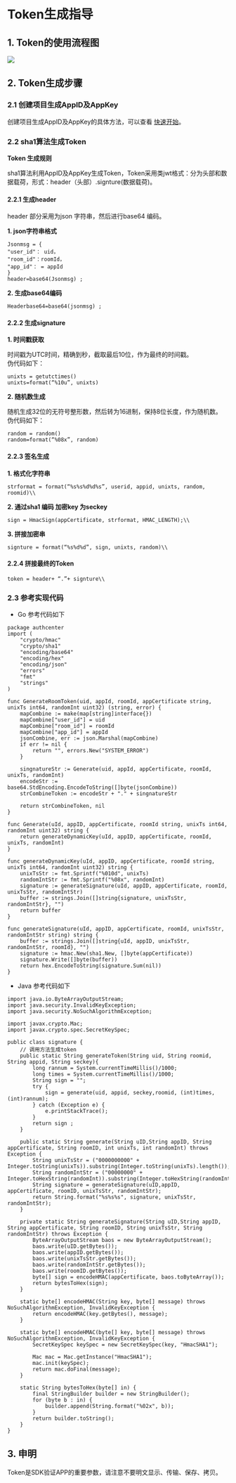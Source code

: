 

# Token生成指导

## 1. Token的使用流程图

![ ](/images/sdk/liuch.png)

## 2. Token生成步骤

### 2.1 创建项目生成AppID及AppKey

创建项目生成AppID及AppKey的具体方法，可以查看 [快速开始](/video/urtc/quick)。

### 2.2 sha1算法生成Token

**Token 生成规则**

sha1算法利用AppID及AppKey生成Token，Token采用类jwt格式：分为头部和数据载荷，形式：header（头部）.signture(数据载荷)。  

#### 2.2.1 生成header

header 部分采用为json 字符串，然后进行base64 编码。

**1. json字符串格式** 

``` 
Jsonmsg = {
"user_id"： uid，
"room_id"：roomId，
"app_id"： = appId
}
header=base64(Jsonmsg) ;
```

**2. 生成base64编码**

```
Headerbase64=base64(jsonmsg) ;
```

#### 2.2.2 生成signature

**1. 时间戳获取**

时间戳为UTC时间，精确到秒，截取最后10位，作为最终的时间戳。  
伪代码如下： 

``` 
unixts = getutctimes()    
unixts=format(“%10u”, unixts)    
```

**2. 随机数生成**

随机生成32位的无符号整形数，然后转为16进制，保持8位长度，作为随机数。    
伪代码如下：

``` 
random = random()    
random=format(“%08x”, random)    
```

#### 2.2.3 签名生成

**1. 格式化字符串** 

``` 
strformat = format(“%s%s%d%d%s”, userid, appid, unixts, random, roomid)\\
```


**2. 通过sha1 编码 加密key 为seckey** 

``` 
sign = HmacSign(appCertificate, strformat, HMAC_LENGTH);\\
```


**3. 拼接加密串** 

``` 
signture = format(“%s%d%d”, sign, unixts, random)\\
```

#### 2.2.4 拼接最终的Token

``` 
token = header+ “.”+ signture\\
```

### 2.3 参考实现代码

  - Go 参考代码如下

```
package authcenter
import (
    "crypto/hmac"
    "crypto/sha1"
    "encoding/base64"
    "encoding/hex"
    "encoding/json"
    "errors"
    "fmt"
    "strings"
)

func GenerateRoomToken(uid, appId, roomId, appCertificate string, unixTs int64, randomInt uint32) (string, error) {
    mapCombine := make(map[string]interface{})
    mapCombine["user_id"] = uid
    mapCombine["room_id"] = roomId
    mapCombine["app_id"] = appId
    jsonCombine, err := json.Marshal(mapCombine)
    if err != nil {
        return "", errors.New("SYSTEM_ERROR")
    }

    singnatureStr := Generate(uid, appId, appCertificate, roomId, unixTs, randomInt)
    encodeStr := base64.StdEncoding.EncodeToString([]byte(jsonCombine))
    strCombineToken := encodeStr + "." + singnatureStr

    return strCombineToken, nil
}

func Generate(uId, appID, appCertificate, roomId string, unixTs int64, randomInt uint32) string {
    return generateDynamicKey(uId, appID, appCertificate, roomId, unixTs, randomInt)
}

func generateDynamicKey(uId, appID, appCertificate, roomId string, unixTs int64, randomInt uint32) string {
    unixTsStr := fmt.Sprintf("%010d", unixTs)
    randomIntStr := fmt.Sprintf("%08x", randomInt)
    signature := generateSignature(uId, appID, appCertificate, roomId, unixTsStr, randomIntStr)
    buffer := strings.Join([]string{signature, unixTsStr, randomIntStr}, "")
    return buffer
}

func generateSignature(uId, appID, appCertificate, roomId, unixTsStr, randomIntStr string) string {
    buffer := strings.Join([]string{uId, appID, unixTsStr, randomIntStr, roomId}, "")
    signature := hmac.New(sha1.New, []byte(appCertificate))
    signature.Write([]byte(buffer))
    return hex.EncodeToString(signature.Sum(nil))
}
```

  - Java 参考代码如下

```
import java.io.ByteArrayOutputStream;
import java.security.InvalidKeyException;
import java.security.NoSuchAlgorithmException;

import javax.crypto.Mac;
import javax.crypto.spec.SecretKeySpec;

public class signature {
    // 调用方法生成token
    public static String generateToken(String uid, String roomid, String appid, String seckey){
        long rannum = System.currentTimeMillis()/1000;
        long times = System.currentTimeMillis()/1000;
        String sign = "";
        try {
            sign = generate(uid, appid, seckey,roomid, (int)times, (int)rannum);
        } catch (Exception e) {
            e.printStackTrace();
        }
        return sign ;
    }
    
    public static String generate(String uID,String appID, String appCertificate, String roomID, int unixTs, int randomInt) throws Exception {
        String unixTsStr = ("0000000000" + Integer.toString(unixTs)).substring(Integer.toString(unixTs).length());
        String randomIntStr = ("00000000" + Integer.toHexString(randomInt)).substring(Integer.toHexString(randomInt).length());
        String signature = generateSignature(uID,appID, appCertificate, roomID, unixTsStr, randomIntStr);
        return String.format("%s%s%s", signature, unixTsStr, randomIntStr);
    }

    private static String generateSignature(String uID,String appID, String appCertificate, String roomID, String unixTsStr, String randomIntStr) throws Exception {
        ByteArrayOutputStream baos = new ByteArrayOutputStream();
        baos.write(uID.getBytes());
        baos.write(appID.getBytes());
        baos.write(unixTsStr.getBytes());
        baos.write(randomIntStr.getBytes());
        baos.write(roomID.getBytes());
        byte[] sign = encodeHMAC(appCertificate, baos.toByteArray());
        return bytesToHex(sign);
    }

    static byte[] encodeHMAC(String key, byte[] message) throws NoSuchAlgorithmException, InvalidKeyException {
        return encodeHMAC(key.getBytes(), message);
    }

    static byte[] encodeHMAC(byte[] key, byte[] message) throws NoSuchAlgorithmException, InvalidKeyException {
        SecretKeySpec keySpec = new SecretKeySpec(key, "HmacSHA1");

        Mac mac = Mac.getInstance("HmacSHA1");
        mac.init(keySpec);
        return mac.doFinal(message);
    }

    static String bytesToHex(byte[] in) {
        final StringBuilder builder = new StringBuilder();
        for (byte b : in) {
            builder.append(String.format("%02x", b));
        }
        return builder.toString();
    }
}
```

## 3. 申明

Token是SDK验证APP的重要参数，请注意不要明文显示、传输、保存、拷贝。

